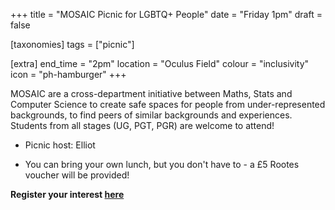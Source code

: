 +++
title = "MOSAIC Picnic for LGBTQ+ People"
date = "Friday 1pm"
draft = false

[taxonomies]
tags = ["picnic"]

[extra]
end_time = "2pm"
location = "Oculus Field"
colour = "inclusivity"
icon = "ph-hamburger"
+++

MOSAIC are a cross-department initiative between Maths, Stats and Computer Science to create safe spaces for people from under-represented backgrounds, to find peers of similar backgrounds and experiences. Students from all stages (UG, PGT, PGR) are welcome to attend!

 - Picnic host: Elliot

 - You can bring your own lunch, but you don't have to - a £5 Rootes voucher will be provided!

**Register your interest [here](https://warwick.ac.uk/fac/sci/mosaic/events/picnics/)**
